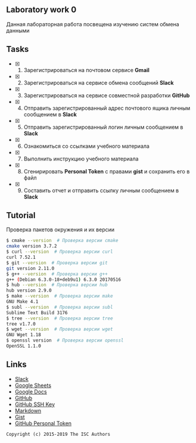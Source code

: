 ## Laboratory work 0

Данная лабораторная работа посвещена изучению систем обмена данными

## Tasks

- [x] 1. Зарегистрироваться на почтовом сервисе **Gmail**
- [x] 2. Зарегистрироваться на сервисе обмена сообщений **Slack**
- [x] 3. Зарегистрироваться на сервисе совместной разработки **GitHub**
- [x] 4. Отправить зарегистрированный адрес почтового ящика личным сообщением в **Slack**
- [x] 5. Отправить зарегистрированный логин личным сообщением в **Slack**
- [x] 6. Ознакомиться со ссылками учебного материала
- [x] 7. Выполнить инструкцию учебного материала
- [x] 8. Сгенирировать **Personal Token** с правами **gist** и сохранить его в файл
- [x] 9. Составить отчет и отправить ссылку личным сообщением в **Slack**

## Tutorial
Проверка пакетов окружения и их версии
```sh
$ cmake --version  # Проверка версии cmake
cmake version 3.7.2
$ curl --version  # Проверка версии curl
curl 7.52.1
$ git --version  # Проверка версии git
git version 2.11.0
$ g++ --version  # Проверка версии g++
g++ (Debian 6.3.0-18+deb9u1) 6.3.0 20170516
$ hub --version  # Проверка версии hub
hub version 2.9.0
$ make --version  # Проверка версии make
GNU Make 4.1
$ subl --version  # Проверка версии subl
Sublime Text Build 3176
$ tree --version  # Проверка версии tree
tree v1.7.0 
$ wget --version  # Проверка версии wget 
GNU Wget 1.18
$ openssl version  # Проверка версии openssl
OpenSSL 1.1.0
```

## Links


- [Slack](https://slack.com)
- [Google Sheets](https://www.google.ru/intl/ru/sheets/about/)
- [Google Docs](https://www.google.ru/intl/ru/docs/about/)
- [GitHub](https://github.com)
- [GitHub SSH Key](https://help.github.com/articles/generating-a-new-ssh-key-and-adding-it-to-the-ssh-agent/)
- [Markdown](https://stackedit.io)
- [Gist](https://gist.github.com)
- [GitHub Personal Token](https://github.com/settings/tokens/new)


```
Copyright (c) 2015-2019 The ISC Authors
```
